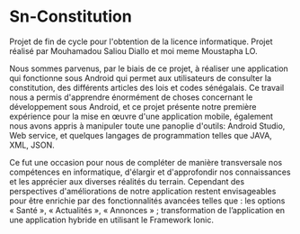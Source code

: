 # Sn-Constitution
Projet de fin de cycle pour l'obtention de la licence informatique.
Projet réalisé par Mouhamadou Saliou Diallo et moi meme Moustapha LO.

Nous sommes parvenus, par le biais de ce projet, à réaliser une application qui fonctionne sous Android qui
permet aux utilisateurs de consulter la constitution, des différents articles des lois et codes sénégalais.
Ce travail nous a permis d'apprendre énormément de choses concernant le développement sous Android,
et ce projet présente notre première expérience pour la mise en œuvre d'une application mobile, également nous avons 
appris à manipuler toute une panoplie d'outils: Android Studio, Web service, 
et quelques langages de programmation telles que JAVA, XML, JSON.

 Ce fut une occasion pour nous de compléter de manière transversale nos compétences en informatique, d'élargir et d'approfondir
 nos connaissances et les apprécier aux diverses réalités du terrain.
 Cependant des perspectives d'améliorations de notre application restent envisageables pour être enrichie par des fonctionnalités avancées telles que :
  les options « Santé », « Actualités », « Annonces » ;
 transformation de l’application en une application hybride en utilisant le Framework Ionic.

